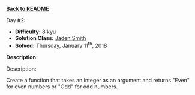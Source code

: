 ﻿<a href=https://github.com/hlais/Kata---a---Day><b>Back to README</b><a>

Day #2: 

* <b>Difficulty:</b> 8 kyu
* <b>Solution Class:</b> [Jaden Smith](Casting%20First%20String.cs)
* <b>Solved:</b> Thursday, January 11<sup>th</sup>, 2018

<b>Description:</b>

Description:

Create a function that takes an integer as an argument and returns "Even" for even numbers or "Odd" for odd numbers.

